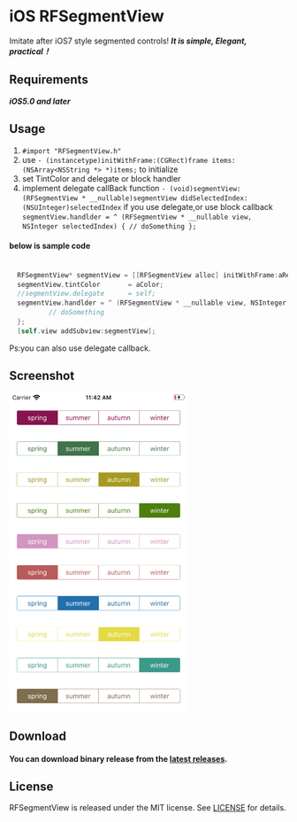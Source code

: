 # iOS RFSegmentView
Imitate after iOS7 style segmented controls!
***It is simple, Elegant, practical！***


##  Requirements
_**iOS5.0 and later**_


##  Usage
1. `#import "RFSegmentView.h"`
2. use `- (instancetype)initWithFrame:(CGRect)frame items:(NSArray<NSString *> *)items;` to initialize
3. set TintColor and delegate or block handler
4. implement delegate callBack function `- (void)segmentView:(RFSegmentView * __nullable)segmentView didSelectedIndex:(NSUInteger)selectedIndex` if you use delegate,or use block callback `segmentView.handlder = ^ (RFSegmentView * __nullable view, NSInteger selectedIndex) {
          // doSomething
        };`

                                         

#### below is sample code
```objective-c

  RFSegmentView* segmentView = [[RFSegmentView alloc] initWithFrame:aRect items:@[@"spring",@"summer",@"autumn",@"winnter"]];
  segmentView.tintColor       = aColor;
  //segmentView.delegate      = self;
  segmentView.handlder = ^ (RFSegmentView * __nullable view, NSInteger selectedIndex) {
          // doSomething
  };
  [self.view addSubview:segmentView];
```

Ps:you can also use delegate callback.

## Screenshot
<!--![(Screenshot)](https://github.com/wangruofeng/RFSegmentView/raw/master/RFSegmentView/samplePic.png)-->
<img src ="https://github.com/wangruofeng/RFSegmentView/raw/master/RFSegmentView/samplePic.png" witdh = 320 height = 576>


##  Download
####  You can download binary release from the [latest releases](https://github.com/wangruofeng/RFSegmentView/archive/master.zip).


## License
RFSegmentView is released under the MIT license. See [LICENSE](/LICENSE) for details.
